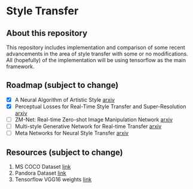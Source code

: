 # Style Transfer

## About this repository
This repository includes implementation and comparison of some recent advancements in the area of style transfer with some or no modifications. All (hopefully) of the implementation will be using tensorflow as the main framework.

## Roadmap (subject to change)
- [x] A Neural Algorithm of Artistic Style [arxiv](https://arxiv.org/abs/1508.06576)
- [x] Perceptual Losses for Real-Time Style Transfer and Super-Resolution [arxiv](https://arxiv.org/abs/1603.08155)
- [ ] ZM-Net: Real-time Zero-shot Image Manipulation Network [arxiv](https://arxiv.org/abs/1703.07255v2)
- [ ] Multi-style Generative Network for Real-time Transfer [arxiv](https://arxiv.org/abs/1703.06953)
- [ ] Meta Networks for Neural Style Transfer [arxiv](https://arxiv.org/abs/1709.04111)

## Resources (subject to change)
1. MS COCO Dataset [link](http://cocodataset.org/#download)
2. Pandora Dataset [link](http://imag.pub.ro/pandora/pandora_download.html)
2. Tensorflow VGG16 weights [link](http://www.cs.toronto.edu/~frossard/post/vgg16/)
